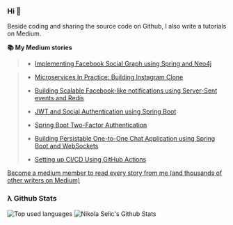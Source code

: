 ### Hi 👋

Beside coding and sharing the source code on Github, I also write a tutorials on Medium.


**:books: My Medium stories**
 
 > - [Implementing Facebook Social Graph using Spring and Neo4j](https://medium.com/javarevisited/implementing-facebook-social-graph-using-spring-and-neo4j-81c1b67351b7)


> - [Microservices In Practice: Building Instagram Clone](https://medium.com/javarevisited/microservices-in-practice-developing-instagram-clone-introduction-4f6d78abdfa1)
 > 
> - [Building Scalable Facebook-like notifications using Server-Sent events and Redis](https://medium.com/javarevisited/building-scalable-facebook-like-notification-using-server-sent-event-and-redis-9d0944dee618) 
 > 
> - [JWT and Social Authentication using Spring Boot](https://medium.com/javarevisited/jwt-and-social-authentication-using-spring-boot-90e4faaa9204)
 > 
> - [Spring Boot Two-Factor Authentication](https://medium.com/javarevisited/spring-boot-two-factor-authentication-78e00aa10176)
 >
> - [Building Persistable One-to-One Chat Application using Spring Boot and WebSockets](https://medium.com/@amrkhaled_47016/building-persistable-one-to-one-chat-application-using-spring-boot-and-websockets-303ba5d30bb0)
 >
> - [Setting up CI/CD Using GitHub Actions](https://medium.com/javarevisited/setting-up-ci-cd-using-github-actions-1568f080b2cc) 

[Become a medium member to read every story from me (and thousands of other writers on Medium)](https://medium.com/@amrkhaled_47016/membership)

### λ Github Stats
![Top used languages](https://github-readme-stats.vercel.app/api/top-langs/?username=amrkhaledccd&theme=dark)
![Nikola Selic's Github Stats](https://github-readme-stats.vercel.app/api?username=amrkhaledccd&theme=dark)
